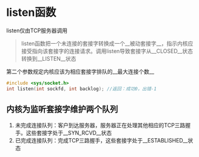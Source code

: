 # listen函数

listen仅由TCP服务器调用

> listen函数把一个未连接的套接字转换成一个__被动套接字__，指示内核应接受指向该套接字的连接请求。调用listen导致套接字从__CLOSED__状态转换到__LISTEN__状态

第二个参数规定内核应该为相应套接字排队的__最大连接个数__

```c
#include <sys/socket.h>
int listen(int sockfd, int backlog); //返回：成功0，出错-1
```

## 内核为监听套接字维护两个队列

1. 未完成连接队列：客户到达服务器，服务器正在处理其他相应的TCP三路握手。这些套接字处于__SYN_RCVD__状态
2. 已完成连接队列：完成TCP三路握手，这些套接字处于__ESTABLISHED__状态
